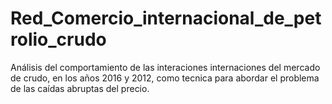# Red_Comercio_internacional_de_petrolio_crudo
Análisis del comportamiento de las interaciones internaciones del mercado de crudo, en los años 2016 y 2012,  como tecnica para abordar el problema de las caídas abruptas del precio. 
